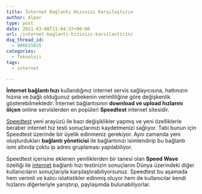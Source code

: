 ```yaml
---
title: İnternet Bağlantı Hızınızı Karşılaştırın
author: Alper
type: post
date: 2011-03-08T11:04:57+00:00
url: /internet-baglanti-hizinizi-karsilastirin/
dsq_thread_id:
  - 986615835
categories:
  - Teknoloji
tags:
  - internet

---
```

**İnternet bağlantı hızı** kullandığınız internet servis sağlayıcısına, hattınızın hızına ve bağlı olduğunuz şebekenin verimliliğine göre değişkenlik gösterebilmektedir. İnternet bağlantısının **download ve upload hızlarını ölçen** online servislerden en popüleri **Speedtest** internet sitesidir.

<a href="https://speedtest.net/" target="_blank">Speedtest</a> yeni arayüzü ile bazı değişiklikler yapmış ve yeni özelliklerle beraber internet hız testi sonuçlarınızı kaydetmenizi sağlıyor. Tabi bunun için Speedtest üzerinde bir üyelik edinmeniz gerekiyor. Aynı zamanda yeni oluşturdukları **bağlantı yöneticisi** ile bağlantınızı isimlendirip bu bağlantı ismi altında çoklu ip adres gruplaması yapılabiliyor.

Speedtest içerisine eklenen yeniliklerden bir tanesi olan **Speed Wave** özelliği ile [internet][1] bağlantı hızı testinizin sonuçlarını Dünya üzerindeki diğer kullanıcıların sonuçlarıyla karşılaştırabiliyorsunuz. Speedtest bu aşamada hem verimli ve kalıcı istatistikler edinmiş oluyor hem de kullanıcılar kendi hızlarını diğerleriyle yarıştırıp, paylaşımda bulunabiliyorlar.

 [1]: https://www.murekkep.org/etiket/internet